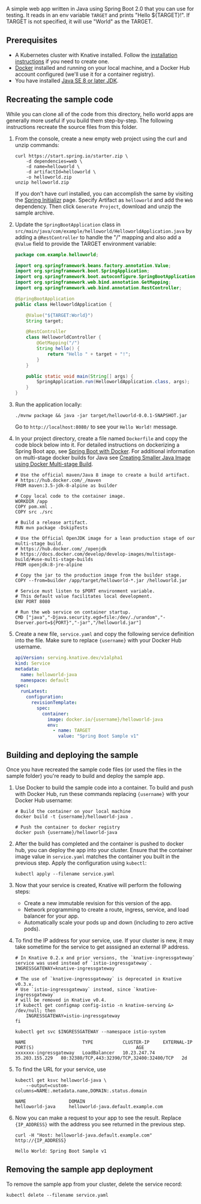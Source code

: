 
A simple web app written in Java using Spring Boot 2.0 that you can use for
testing. It reads in an env variable `TARGET` and prints "Hello \${TARGET}!". If
TARGET is not specified, it will use "World" as the TARGET.

## Prerequisites

- A Kubernetes cluster with Knative installed. Follow the
  [installation instructions](../../../install/)
  if you need to create one.
- [Docker](https://www.docker.com) installed and running on your local machine,
  and a Docker Hub account configured (we'll use it for a container registry).
- You have installed
  [Java SE 8 or later JDK](http://www.oracle.com/technetwork/java/javase/downloads/index.html).

## Recreating the sample code

While you can clone all of the code from this directory, hello world apps are
generally more useful if you build them step-by-step. The following instructions
recreate the source files from this folder.

1. From the console, create a new empty web project using the curl and unzip
   commands:

   ```shell
   curl https://start.spring.io/starter.zip \
       -d dependencies=web \
       -d name=helloworld \
       -d artifactId=helloworld \
       -o helloworld.zip
   unzip helloworld.zip
   ```

   If you don't have curl installed, you can accomplish the same by visiting the
   [Spring Initializr](https://start.spring.io/) page. Specify Artifact as
   `helloworld` and add the `Web` dependency. Then click `Generate Project`,
   download and unzip the sample archive.

1. Update the `SpringBootApplication` class in
   `src/main/java/com/example/helloworld/HelloworldApplication.java` by adding a
   `@RestController` to handle the "/" mapping and also add a `@Value` field to
   provide the TARGET environment variable:

   ```java
   package com.example.helloworld;

   import org.springframework.beans.factory.annotation.Value;
   import org.springframework.boot.SpringApplication;
   import org.springframework.boot.autoconfigure.SpringBootApplication;
   import org.springframework.web.bind.annotation.GetMapping;
   import org.springframework.web.bind.annotation.RestController;

   @SpringBootApplication
   public class HelloworldApplication {

       @Value("${TARGET:World}")
       String target;

       @RestController
       class HelloworldController {
           @GetMapping("/")
           String hello() {
               return "Hello " + target + "!";
           }
       }

       public static void main(String[] args) {
           SpringApplication.run(HelloworldApplication.class, args);
       }
   }
   ```

1. Run the application locally:

   ```shell
   ./mvnw package && java -jar target/helloworld-0.0.1-SNAPSHOT.jar
   ```

   Go to `http://localhost:8080/` to see your `Hello World!` message.

1. In your project directory, create a file named `Dockerfile` and copy the code
   block below into it. For detailed instructions on dockerizing a Spring Boot
   app, see
   [Spring Boot with Docker](https://spring.io/guides/gs/spring-boot-docker/).
   For additional information on multi-stage docker builds for Java see
   [Creating Smaller Java Image using Docker Multi-stage Build](http://blog.arungupta.me/smaller-java-image-docker-multi-stage-build/).

    ```docker
    # Use the official maven/Java 8 image to create a build artifact.
    # https://hub.docker.com/_/maven
    FROM maven:3.5-jdk-8-alpine as builder

    # Copy local code to the container image.
    WORKDIR /app
    COPY pom.xml .
    COPY src ./src

    # Build a release artifact.
    RUN mvn package -DskipTests

    # Use the Official OpenJDK image for a lean production stage of our multi-stage build.
    # https://hub.docker.com/_/openjdk
    # https://docs.docker.com/develop/develop-images/multistage-build/#use-multi-stage-builds
    FROM openjdk:8-jre-alpine

    # Copy the jar to the production image from the builder stage.
    COPY --from=builder /app/target/helloworld-*.jar /helloworld.jar

    # Service must listen to $PORT environment variable.
    # This default value facilitates local development.
    ENV PORT 8080

    # Run the web service on container startup.
    CMD ["java","-Djava.security.egd=file:/dev/./urandom","-Dserver.port=${PORT}","-jar","/helloworld.jar"]
    ```

1. Create a new file, `service.yaml` and copy the following service definition
   into the file. Make sure to replace `{username}` with your Docker Hub
   username.

   ```yaml
   apiVersion: serving.knative.dev/v1alpha1
   kind: Service
   metadata:
     name: helloworld-java
     namespace: default
   spec:
     runLatest:
       configuration:
         revisionTemplate:
           spec:
             container:
               image: docker.io/{username}/helloworld-java
               env:
                 - name: TARGET
                   value: "Spring Boot Sample v1"
   ```

## Building and deploying the sample

Once you have recreated the sample code files (or used the files in the sample
folder) you're ready to build and deploy the sample app.

1. Use Docker to build the sample code into a container. To build and push with
   Docker Hub, run these commands replacing `{username}` with your Docker Hub
   username:

   ```shell
   # Build the container on your local machine
   docker build -t {username}/helloworld-java .

   # Push the container to docker registry
   docker push {username}/helloworld-java
   ```

1. After the build has completed and the container is pushed to docker hub, you
   can deploy the app into your cluster. Ensure that the container image value
   in `service.yaml` matches the container you built in the previous step. Apply
   the configuration using `kubectl`:

   ```shell
   kubectl apply --filename service.yaml
   ```

1. Now that your service is created, Knative will perform the following steps:

   - Create a new immutable revision for this version of the app.
   - Network programming to create a route, ingress, service, and load balancer
     for your app.
   - Automatically scale your pods up and down (including to zero active pods).

1. To find the IP address for your service, use. If your cluster is new, it may
   take sometime for the service to get asssigned an external IP address.

   ```shell
   # In Knative 0.2.x and prior versions, the `knative-ingressgateway` service was used instead of `istio-ingressgateway`.
   INGRESSGATEWAY=knative-ingressgateway

   # The use of `knative-ingressgateway` is deprecated in Knative v0.3.x.
   # Use `istio-ingressgateway` instead, since `knative-ingressgateway`
   # will be removed in Knative v0.4.
   if kubectl get configmap config-istio -n knative-serving &> /dev/null; then
       INGRESSGATEWAY=istio-ingressgateway
   fi

   kubectl get svc $INGRESSGATEWAY --namespace istio-system

   NAME                     TYPE           CLUSTER-IP     EXTERNAL-IP      PORT(S)                                      AGE
   xxxxxxx-ingressgateway   LoadBalancer   10.23.247.74   35.203.155.229   80:32380/TCP,443:32390/TCP,32400:32400/TCP   2d
   ```

1. To find the URL for your service, use

   ```shell
   kubectl get ksvc helloworld-java \
       --output=custom-columns=NAME:.metadata.name,DOMAIN:.status.domain

   NAME                DOMAIN
   helloworld-java     helloworld-java.default.example.com
   ```

1. Now you can make a request to your app to see the result. Replace
   `{IP_ADDRESS}` with the address you see returned in the previous step.

   ```shell
   curl -H "Host: helloworld-java.default.example.com" http://{IP_ADDRESS}

   Hello World: Spring Boot Sample v1
   ```

## Removing the sample app deployment

To remove the sample app from your cluster, delete the service record:

```shell
kubectl delete --filename service.yaml
```
